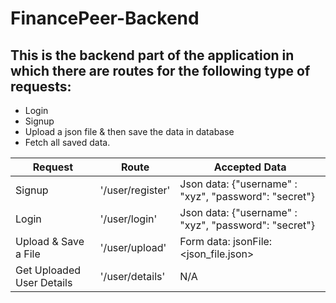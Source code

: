 # FinancePeer-Backend
## This is the backend part of the application in which there are routes for the following type of requests:
- Login 
- Signup
- Upload a json file & then save the data in database
- Fetch all saved data. 

| Request | Route | Accepted Data |
| ------ | ------ | ------------- |
| Signup | '/user/register' | Json data: {"username" : "xyz", "password": "secret"} |
| Login | '/user/login' | Json data: {"username" : "xyz", "password": "secret"} |
| Upload & Save a File | '/user/upload' | Form data: jsonFile: <json_file.json> |
| Get Uploaded User Details | '/user/details' | N/A |

